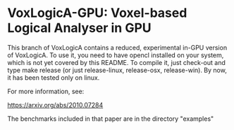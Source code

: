 VoxLogicA-GPU: Voxel-based Logical Analyser in GPU
==================================================

This branch of VoxLogicA contains a reduced, experimental in-GPU version of VoxLogicA. To use it, you need to have opencl installed on your system, which is not yet covered by this README. To compile it, just check-out and type make release (or just release-linux, release-osx, release-win). By now, it has been tested only on linux. 

For more information, see:

https://arxiv.org/abs/2010.07284


The benchmarks included in that paper are in the directory "examples"


